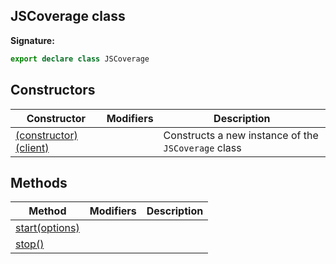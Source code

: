 ## JSCoverage class

**Signature:**

```typescript
export declare class JSCoverage
```

## Constructors

| Constructor                                                      | Modifiers | Description                                                    |
| ---------------------------------------------------------------- | --------- | -------------------------------------------------------------- |
| [(constructor)(client)](./puppeteer.jscoverage._constructor_.md) |           | Constructs a new instance of the <code>JSCoverage</code> class |

## Methods

| Method                                            | Modifiers | Description |
| ------------------------------------------------- | --------- | ----------- |
| [start(options)](./puppeteer.jscoverage.start.md) |           |             |
| [stop()](./puppeteer.jscoverage.stop.md)          |           |             |
